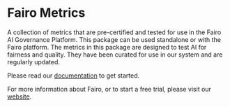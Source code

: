 # Fairo Metrics 

A collection of metrics that are pre-certified and tested for use in the Fairo AI Governance Platform. 
This package can be used standalone or with the Fairo platform.
The metrics in this package are designed to test AI for fairness and quality. 
They have been curated for use in our system and are regularly updated. 

Please read our [documentation](https://fairo.readme.io/docs/) to get started.

For more information about Fairo, or to start a free trial, please visit our [website](http://www.fairo.ai).
